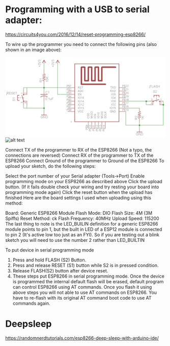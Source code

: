 # Programming with a USB to serial adapter:
https://circuits4you.com/2016/12/14/reset-programming-esp8266/

To wire up the programmer you need to connect the following pins (also shown in an image above):

![alt text](https://raw.githubusercontent.com/staceyszigeti/OwnTestCollection/master/esp12f_deepsleep-test/ESP8266-Programming-Circuit.png)
![alt text](https://www.allaboutcircuits.com/uploads/articles/20170323-lee-wifieye-circuit-pgm-1.jpg)

Connect TX of the programmer to RX of the ESP8266 (Not a typo, the connections are reversed)
Connect RX of the programmer to TX of the ESP8266
Connect Ground of the programmer to Ground of the ESP8266
To upload your sketch, do the following steps:

Select the port number of your Serial adapter (Tools->Port)
Enable programming mode on your ESP8266 as described above
Click the upload button. (If it fails double check your wiring and try resting your board into programming mode again)
Click the reset button when the upload has finished
Here are the board settings I used when uploading using this method:

Board: Generic ESP8266 Module
Flash Mode: DIO
Flash Size: 4M (3M Spiffs)
Reset Method: ck
Flash Frequency: 40MHz
Upload Speed: 115200
The last thing to note is the LED_BUILIN definition for a generic ESP8266 module points to pin 1, but the built in LED of a ESP12 module is connected to pin 2 (It's active low too just as an FYI). So if you are testing out a blink sketch you will need to use the number 2 rather than LED_BUILTIN


To put device in serial programming mode
1. Press and hold FLASH (S2) Button.
2. Press and release RESET (S1) button while S2 is in pressed condition.
3. Release FLASH(S2) button after device reset.
4. These steps put ESP8266 in serial programming mode.
Once the device is programmed the internal default flash will be erased, default program can control ESP8266 using AT commands. Once you flash it using above steps you will not able to use AT commands on ESP8266. You have to re-flash with its original AT command boot code to use AT commands again.

# Deepsleep
https://randomnerdtutorials.com/esp8266-deep-sleep-with-arduino-ide/
